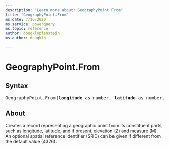 ```yaml
---
description: "Learn more about: GeographyPoint.From"
title: "GeographyPoint.From"
ms.date: 7/16/2020
ms.service: powerquery
ms.topic: reference
author: dougklopfenstein
ms.author: dougklo

---
```

# GeographyPoint.From
## Syntax

<pre>
GeographyPoint.From(<b>longitude</b> as number, <b>latitude</b> as number, optional <b>z</b> as nullable number, optional <b>m</b> as nullable number, optional <b>srid</b> as nullable number) as record
</pre>

## About
Creates a record representing a geographic point from its constituent parts, such as longitude, latitude, and if present, elevation (Z) and measure (M). An optional spatial reference identifier (SRID) can be given if different from the default value (4326).

